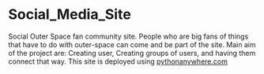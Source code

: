 # Social_Media_Site
Social Outer Space fan community site. People who are big fans of things that have to do with outer-space can come and be part of the site. Main aim of the project are: Creating user,
Creating groups of users, and having them connect that way. This site is deployed using [pythonanywhere.com](srajan06.pythonanywhere.com)
